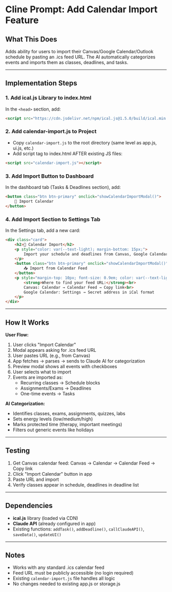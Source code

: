 # Cline Prompt: Add Calendar Import Feature

## What This Does
Adds ability for users to import their Canvas/Google Calendar/Outlook schedule by pasting an .ics feed URL. The AI automatically categorizes events and imports them as classes, deadlines, and tasks.

---

## Implementation Steps

### 1. Add ical.js Library to index.html
In the `<head>` section, add:
```html
<script src="https://cdn.jsdelivr.net/npm/ical.js@1.5.0/build/ical.min.js"></script>
```

### 2. Add calendar-import.js to Project
- Copy `calendar-import.js` to the root directory (same level as app.js, ui.js, etc.)
- Add script tag to index.html AFTER existing JS files:
```html
<script src="calendar-import.js"></script>
```

### 3. Add Import Button to Dashboard
In the dashboard tab (Tasks & Deadlines section), add:
```html
<button class="btn btn-primary" onclick="showCalendarImportModal()">
    📅 Import Calendar
</button>
```

### 4. Add Import Section to Settings Tab
In the Settings tab, add a new card:
```html
<div class="card">
    <h2>📅 Calendar Import</h2>
    <p style="color: var(--text-light); margin-bottom: 15px;">
        Import your schedule and deadlines from Canvas, Google Calendar, or any calendar app.
    </p>
    <button class="btn btn-primary" onclick="showCalendarImportModal()">
        📥 Import from Calendar Feed
    </button>
    <p style="margin-top: 10px; font-size: 0.9em; color: var(--text-light);">
        <strong>Where to find your feed URL:</strong><br>
        Canvas: Calendar → Calendar Feed → Copy link<br>
        Google Calendar: Settings → Secret address in iCal format
    </p>
</div>
```

---

## How It Works

**User Flow:**
1. User clicks "Import Calendar"
2. Modal appears asking for .ics feed URL
3. User pastes URL (e.g., from Canvas)
4. App fetches → parses → sends to Claude AI for categorization
5. Preview modal shows all events with checkboxes
6. User selects what to import
7. Events are imported as:
   - Recurring classes → Schedule blocks
   - Assignments/Exams → Deadlines
   - One-time events → Tasks

**AI Categorization:**
- Identifies classes, exams, assignments, quizzes, labs
- Sets energy levels (low/medium/high)
- Marks protected time (therapy, important meetings)
- Filters out generic events like holidays

---

## Testing
1. Get Canvas calendar feed: Canvas → Calendar → Calendar Feed → Copy link
2. Click "Import Calendar" button in app
3. Paste URL and import
4. Verify classes appear in schedule, deadlines in deadline list

---

## Dependencies
- **ical.js** library (loaded via CDN)
- **Claude API** (already configured in app)
- Existing functions: `addTask()`, `addDeadline()`, `callClaudeAPI()`, `saveData()`, `updateUI()`

---

## Notes
- Works with any standard .ics calendar feed
- Feed URL must be publicly accessible (no login required)
- Existing `calendar-import.js` file handles all logic
- No changes needed to existing app.js or storage.js
